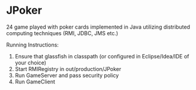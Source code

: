 # JPoker
24 game played with poker cards implemented in Java utilizing distributed computing techniques (RMI, JDBC, JMS etc.)

Running Instructions:
1. Ensure that glassfish in classpath (or configured in Eclipse/Idea/IDE of your choice)
2. Start RMIRegistry in out/production/JPoker
3. Run GameServer and pass security policy
4. Run GameClient
